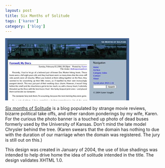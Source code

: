 ```yaml
---
layout: post
title: Six Months of Solitude
tags: ['karen']
category: ['blog']
---
```


![Six months of Solitude](/media/2004/02/sixmonthsofsolitude-org.jpg)

[Six months of Solitude](http://karenvaughn.info) is a blog populated by
strange movie reviews, bizarre political take offs, and other random
ponderings by my wife, Karen. For the curious the photo banner is a
touched up photo of dead buses formerly used by the University of
Kansas. Don't mind the late model Chrysler behind the tree. (Karen
swears that the domain has nothing to due with the duration of our
marriage when the domain was registered. The jury is still out on this.)
	
This design was created in January of 2004, the use of blue shadings was
intended to help drive home the idea of solitude intended in the title.
The design validates XHTML 1.0. 

